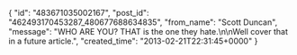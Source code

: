  {
   "id": "483671035002167",
   "post_id": "462493170453287_480677688634835",
   "from_name": "Scott Duncan",
   "message": "WHO ARE YOU? THAT is the one they hate.\n\nWell cover that in a future article.",
   "created_time": "2013-02-21T22:31:45+0000"
 }
